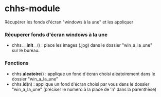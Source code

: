 # chhs-module
Récupérer les fonds d'écran "windows à la une" et les appliquer

### Récuperer fonds d'écran windows à la une
- chhs.\_\___init__\_\_() : place les images (.jpg) dans le dossier "win_a_la_une" sur le bureau.
### Fonctions
- chhs.__aleatoire__() : applique un fond d'écran choisi aléatoirement dans le dossier "win_a_la_une"
- chhs.__id__(n) : applique un fond d'écran choisi par vous dans le dossier "win_a_la_une" (préciser le numero à la place de 'n' dans la parenthèse)
